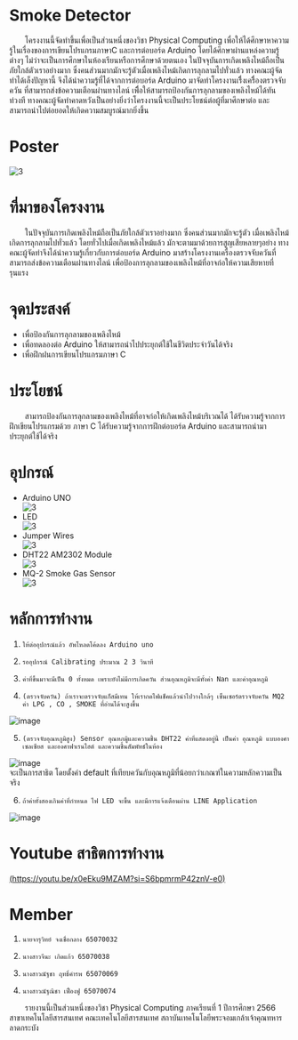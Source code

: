 # Smoke Detector
&emsp;&emsp;โครงงานนี้จัดทำขึ้นเพื่อเป็นส่วนหนึ่งของวิชา Physical Computing เพื่อให้ได้ศึกษาหาความรู้ในเรื่องของการเขียนโปรแกรมภาษาC และการต่อบอร์ด Arduino โดยได้ศึกษาผ่านแหล่งความรู้ต่างๆ ไม่ว่าจะเป็นการศึกษาในห้องเรียนหรือการศึกษาด้วยตนเอง ในปัจจุบันการเกิดเพลิงไหม้ถือเป็นภัยใกล้ตัวเราอย่างมาก ซึ่งคนส่วนมากมักจะรู้ตัวเมื่อเพลิงไหม้เกิดการลุกลามไปทั่วแล้ว ทางคณะผู้จัดทำได้เล็งปัญหานี้ จึงได้นำความรู้ที่ได้จากการต่อบอร์ด Arduino มาจัดทำโครงงานเรื่ิงเครื่ิองตรวจจับควัน ที่สามารถส่งข้อความเตือนผ่านทางไลน์ เพื่ิอให้สามารถป้องกันการลุกลามของเพลิงไหม้ได้ทันท่วงที ทางคณะผู้จัดทำคาดหวังเป็นอย่างยิ่งว่าโครงงานนี้จะเป็นประโยชน์ต่อผู้ที่มาศึกษาต่อ และสามารถนำไปต่อยอดให้เกิดความสมบูรณ์มากยิ่งขึ้น 

# Poster
![3](https://github.com/jeena55/projectsensor/assets/109953515/f3c06ae2-ae7a-478b-9e4e-7e95d016049c)



# ที่มาของโครงงาน
&emsp;&emsp;ในปัจจุบันการเกิดเพลิงไหม้ถือเป็นภัยใกล้ตัวเราอย่างมาก ซึ่งคนส่วนมากมักจะรู้ตัว เมื่อเพลิงไหม้เกิดการลุกลามไปทั่วแล้ว โดยทั่วไปเมื่อเกิดเพลิงไหม้แล้ว มักจะตามมาด้วยการสูญเสียหลายๆอย่าง ทางคณะผู้จัดทำจึงได้นำความรู้เกี่ยวกับการต่อบอร์ด Arduino มาสร้างโครงงานเครื่องตรวจจับควันที่สามารถส่งข้อความเตือนผ่่านทางไลน์ เพื่อป้องการลุกลามของเพลิงไหม้ที่อาจก่อให้ความเสียหายที่รุนแรง

# จุดประสงค์
* เพื่อป้องกันการลุกลามของเพลิงไหม้
* เพื่อทดลองต่อ Arduino ให้สามารถนำไปประยุกต์ใช้ในชีวิตประจำวันได้จริง
* เพื่อฝึกฝนการเขียนโปรแกรมภาษา C

# ประโยชน์
&emsp;&emsp;สามารถป้องกันการลุกลามของเพลิงไหม้ที่อาจก่อให้เกิดเพลิงไหม้บริเวณได้ ได้รับความรู้จากการฝึกเขียนโปรแกรมด้วย ภาษา C ได้รับความรู้จากการฝึกต่อบอร์ด Arduino และสามารถนำมาประยุกต์ใช้ได้จริง
# อุปกรณ์
* Arduino UNO <br/>
  ![3](https://dm.lnwfile.com/_/dm/_raw/ag/z7/x1.jpg) <br/>
* LED <br/>
  ![3](https://inwfile.com/s-fg/iqahqt.jpg) <br/>
* Jumper Wires <br/>
  ![3](https://static.cytron.io/image/cache/catalog/products/WR-JW-40/Raspberry-Pi-3-Dupont-Line-120pcs-20cm-Male-to-Male-Male-to-Female-Female-to-Female-800x800.jpg) <br/>
* DHT22 AM2302 Module <br/>
  ![3](https://raspberrypithailand.com/storage/images/4m8HEfpyZUzyQQY77EO0vit7oe6d2XOk8zVsOBhR.jpg) <br/>
* MQ-2 Smoke Gas Sensor <br/>
  ![3](https://www.tido.tech/wp-content/uploads/2020/09/l1.jpg) <br/>

# หลักการทำงาน
1.     ให้ต่ออุปกรณ์แล้ว อัพโหลดโค้ดลง Arduino uno
2.     รออุปกรณ์ Calibrating ประมาณ 2 3 วินาที
3.     ค่าที่ขึ้นมาจะมีเป็น 0 ทั้งหมด เพราะยังไม่มีการเกิดควัน ส่วนอุณหภูมิจะมีทั้งค่า Nan และค่าอุณหภูมิ
4.     (ตรวจจับควัน) ถ้าเราจะตรวจจับแก็สมีเทน ให้เรากดไฟแช็คแล้วนำไปวางใกล้ๆ เซ็นเซอร์ตรวจจับควัน MQ2 ค่า LPG , CO , SMOKE ที่อ่านได้จะสูงขึ้น
![image](https://github.com/jeena55/projectsensor/assets/109953515/e1a665e8-edb6-44bb-9b5e-5d72a9639490) <br/>

5.     (ตรวจจับอุณหภูมิสูง) Sensor อุณหภมูิและความชื้น DHT22 ค่าที่แสดงอยู่นี้ เป็นค่า อุณหภูมิ แบบองศาเซลเซียส และองศาฟาเรนไฮต์ และความชื้นสัมพัทธ์ในห้อง
![image](https://github.com/jeena55/projectsensor/assets/109953515/cf5aef84-5107-43fa-bc51-6ae18016c099) <br/> จะเป็นการสาธิต โดยตั้งค่า default ที่เทียบควันกับอุณหภูมิที่น้อยกว่าเกณฑ์ในความหลักความเป็นจริง

6.     ถ้าค่าทั้งสองเกินค่าที่กำหนด ไฟ LED จะขึ้น และมีการแจ้งเตือนผ่าน LINE Application
![image](https://github.com/jeena55/projectsensor/assets/109953515/5875927f-784e-4c04-9b2a-92ea543e8e62) <br/>




# Youtube สาธิตการทำงาน
[(https://youtu.be/x0eEku9MZAM?si=S6bpmrmP42znV-e0)](https://youtu.be/x0eEku9MZAM?si=S6bpmrmP42znV-e0)

# Member
1.     นายจารุวิทย์ จงเชื่อกลาง 65070032
2.     นางสาวจีนะ เกิดแก้ว 65070038
3.     นางสาวณัฐชา ฤทธิ์คำรพ 65070069 
4.     นางสาวณัฐณิชา เฟื่องฟู 65070074
&emsp;&emsp;รายงานนี้เป็นส่วนหนึ่งของวิชา Physical Computing ภาคเรียนที่ 1 ปีการศึกษา 2566 
สาขาเทคโนโลยีสารสนเทศ คณะเทคโนโลยีสารสนเทศ   สถาบันเทคโนโลยีพระจอมเกล้าเจ้าคุณทหารลาดกระบัง
